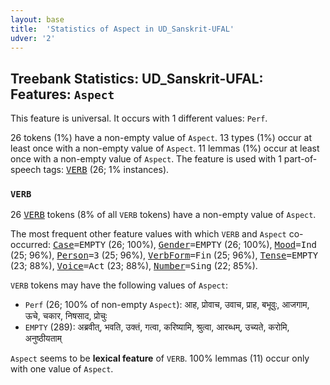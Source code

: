 ```yaml
---
layout: base
title:  'Statistics of Aspect in UD_Sanskrit-UFAL'
udver: '2'
---
```


## Treebank Statistics: UD_Sanskrit-UFAL: Features: `Aspect`

This feature is universal.
It occurs with 1 different values: `Perf`.

26 tokens (1%) have a non-empty value of `Aspect`.
13 types (1%) occur at least once with a non-empty value of `Aspect`.
11 lemmas (1%) occur at least once with a non-empty value of `Aspect`.
The feature is used with 1 part-of-speech tags: <tt><a href="sa_ufal-pos-VERB.html">VERB</a></tt> (26; 1% instances).

### `VERB`

26 <tt><a href="sa_ufal-pos-VERB.html">VERB</a></tt> tokens (8% of all `VERB` tokens) have a non-empty value of `Aspect`.

The most frequent other feature values with which `VERB` and `Aspect` co-occurred: <tt><a href="sa_ufal-feat-Case.html">Case</a></tt><tt>=EMPTY</tt> (26; 100%), <tt><a href="sa_ufal-feat-Gender.html">Gender</a></tt><tt>=EMPTY</tt> (26; 100%), <tt><a href="sa_ufal-feat-Mood.html">Mood</a></tt><tt>=Ind</tt> (25; 96%), <tt><a href="sa_ufal-feat-Person.html">Person</a></tt><tt>=3</tt> (25; 96%), <tt><a href="sa_ufal-feat-VerbForm.html">VerbForm</a></tt><tt>=Fin</tt> (25; 96%), <tt><a href="sa_ufal-feat-Tense.html">Tense</a></tt><tt>=EMPTY</tt> (23; 88%), <tt><a href="sa_ufal-feat-Voice.html">Voice</a></tt><tt>=Act</tt> (23; 88%), <tt><a href="sa_ufal-feat-Number.html">Number</a></tt><tt>=Sing</tt> (22; 85%).

`VERB` tokens may have the following values of `Aspect`:

* `Perf` (26; 100% of non-empty `Aspect`): आह, प्रोवाच, उवाच, प्राह, बभूवुः, आजगाम, ऊचे, चकार, निषसाद, प्रोचुः
* `EMPTY` (289): अब्रवीत्, भवति, उक्तं, गत्वा, करिष्यामि, श्रुत्वा, आरब्धम्, उच्यते, करोमि, अनुष्ठीयताम्

`Aspect` seems to be **lexical feature** of `VERB`. 100% lemmas (11) occur only with one value of `Aspect`.

